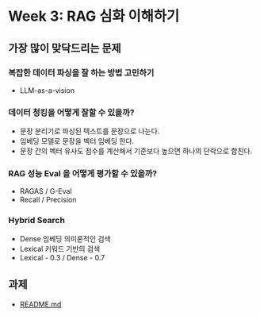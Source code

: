 # Week 3: RAG 심화 이해하기

## 가장 많이 맞닥드리는 문제
### 복잡한 데이터 파싱을 잘 하는 방법 고민하기
* LLM-as-a-vision

### 데이터 청킹을 어떻게 잘할 수 있을까?
* 문장 분리기로 파싱된 텍스트를 문장으로 나눈다.
* 임베딩 모델로 문장을 벡터 임베딩 한다.
* 문장 간의 벡터 유사도 점수를 계산해서 기준보다 높으면 하나의 단락으로 합친다.

### RAG 성능 Eval 을 어떻게 평가할 수 있을까?
* RAGAS / G-Eval
* Recall / Precision

### Hybrid Search
* Dense 임베딩 의미론적인 검색
* Lexical 키워드 기반의 검색
* Lexical - 0.3 / Dense - 0.7

## 과제
* [README.md](tutorial%2Fvoice-rag-example%2FREADME.md)
